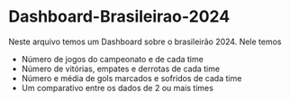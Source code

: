 # Dashboard-Brasileirao-2024
Neste arquivo temos um Dashboard sobre o brasileirão 2024.
Nele temos
* Número de jogos do campeonato e de cada time
* Número de vitórias, empates e derrotas de cada time
* Número e média de gols marcados e sofridos de cada time
* Um comparativo entre os dados de 2 ou mais times
